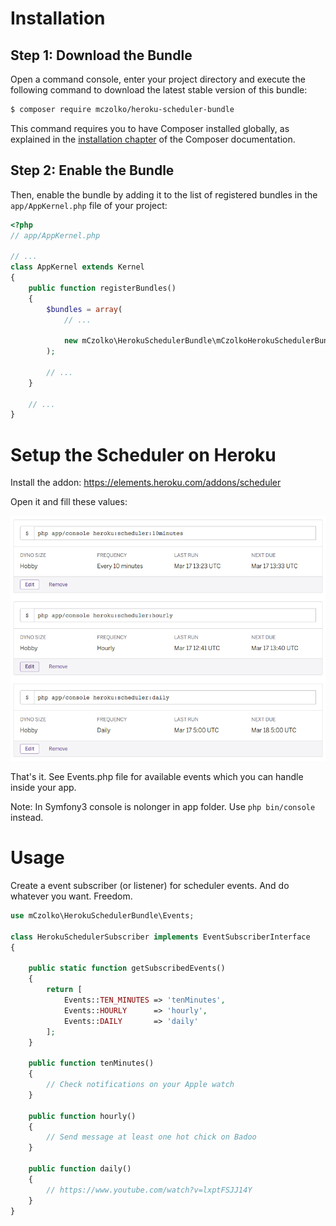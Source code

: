 Installation
============

Step 1: Download the Bundle
---------------------------

Open a command console, enter your project directory and execute the
following command to download the latest stable version of this bundle:

```bash
$ composer require mczolko/heroku-scheduler-bundle
```

This command requires you to have Composer installed globally, as explained
in the [installation chapter](https://getcomposer.org/doc/00-intro.md)
of the Composer documentation.

Step 2: Enable the Bundle
-------------------------

Then, enable the bundle by adding it to the list of registered bundles
in the `app/AppKernel.php` file of your project:

```php
<?php
// app/AppKernel.php

// ...
class AppKernel extends Kernel
{
    public function registerBundles()
    {
        $bundles = array(
            // ...

            new mCzolko\HerokuSchedulerBundle\mCzolkoHerokuSchedulerBundle(),
        );

        // ...
    }

    // ...
}
```


Setup the Scheduler on Heroku
============

Install the addon: https://elements.heroku.com/addons/scheduler

Open it and fill these values:

![Heroku Scheduler](https://github.com/mCzolko/HerokuSchedulerBundle/blob/master/Resources/doc/scheduler-jobs.png)

That's it. See Events.php file for available events which you can handle inside your app.

Note: In Symfony3 console is nolonger in app folder. Use `php bin/console` instead.


Usage
============

Create a event subscriber (or listener) for scheduler events. And do whatever you want. Freedom.


```php
use mCzolko\HerokuSchedulerBundle\Events;

class HerokuSchedulerSubscriber implements EventSubscriberInterface
{

    public static function getSubscribedEvents()
    {
        return [
            Events::TEN_MINUTES => 'tenMinutes',
            Events::HOURLY      => 'hourly',
            Events::DAILY       => 'daily'
        ];
    }

    public function tenMinutes()
    {
        // Check notifications on your Apple watch 
    }

    public function hourly()
    {
        // Send message at least one hot chick on Badoo
    }

    public function daily()
    {
        // https://www.youtube.com/watch?v=lxptFSJJ14Y
    }
}
```
